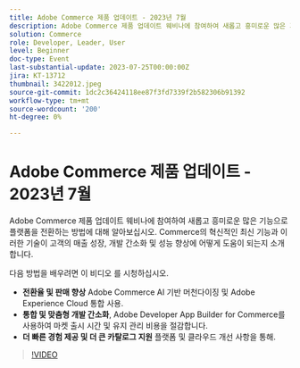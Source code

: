 ```yaml
---
title: Adobe Commerce 제품 업데이트 - 2023년 7월
description: Adobe Commerce 제품 업데이트 웨비나에 참여하여 새롭고 흥미로운 많은 기능으로 플랫폼을 전환하는 방법에 대해 알아보십시오. Commerce의 혁신적인 최신 기능과 이러한 기술이 고객의 매출 성장, 개발 간소화 및 성능 향상에 어떻게 도움이 되는지 소개합니다. 이 비디오를 통해 Adobe Commerce AI 기반 머천다이징 및 Adobe Experience Cloud 통합을 사용하여 전환율 및 판매를 높이는 방법에 대해 알아보십시오.  Adobe Developer App Builder for Commerce를 사용하여 통합 및 사용자 지정 개발을 간소화하는 동시에 마켓 출시 시간 및 유지 관리 비용을 절감할 수 있습니다.  플랫폼 및 클라우드 개선을 통해 더 빠른 경험을 제공하고 더 큰 규모의 카탈로그를 지원합니다.
solution: Commerce
role: Developer, Leader, User
level: Beginner
doc-type: Event
last-substantial-update: 2023-07-25T00:00:00Z
jira: KT-13712
thumbnail: 3422012.jpeg
source-git-commit: 1dc2c36424118ee87f3fd7339f2b582306b91392
workflow-type: tm+mt
source-wordcount: '200'
ht-degree: 0%

---
```



# Adobe Commerce 제품 업데이트 - 2023년 7월

Adobe Commerce 제품 업데이트 웨비나에 참여하여 새롭고 흥미로운 많은 기능으로 플랫폼을 전환하는 방법에 대해 알아보십시오. Commerce의 혁신적인 최신 기능과 이러한 기술이 고객의 매출 성장, 개발 간소화 및 성능 향상에 어떻게 도움이 되는지 소개합니다.

다음 방법을 배우려면 이 비디오 를 시청하십시오.

* **전환율 및 판매 향상** Adobe Commerce AI 기반 머천다이징 및 Adobe Experience Cloud 통합 사용.
* **통합 및 맞춤형 개발 간소화**, Adobe Developer App Builder for Commerce를 사용하여 마켓 출시 시간 및 유지 관리 비용을 절감합니다.
* **더 빠른 경험 제공 및 더 큰 카탈로그 지원** 플랫폼 및 클라우드 개선 사항을 통해.

>[!VIDEO](https://video.tv.adobe.com/v/3422012/?learn=on)